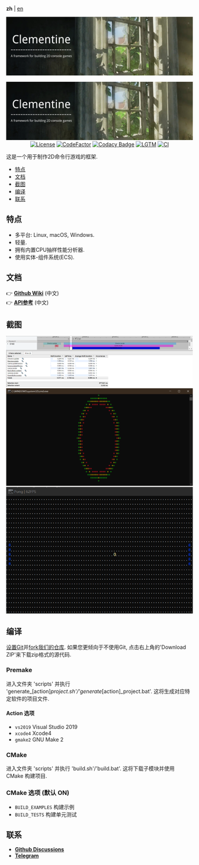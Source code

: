 **zh** | [en]

<div align="center">
<img src="docs/picture/banner.png">

![Banner](docs/pictures/banner.png)
[![License](https://img.shields.io/github/license/ShenMian/Clementine)](https://github.com/ShenMian/Clementine/blob/master/LICENSE)
[![CodeFactor](https://www.codefactor.io/repository/github/shenmian/clementine/badge)](https://www.codefactor.io/repository/github/shenmian/clementine)
[![Codacy Badge](https://api.codacy.com/project/badge/Grade/c09e10a19377466b99cc74d4f43ac214)](https://app.codacy.com/gh/ShenMian/Clementine?utm_source=github.com&utm_medium=referral&utm_content=ShenMian/Clementine&utm_campaign=Badge_Grade_Settings)
[![LGTM](https://img.shields.io/lgtm/grade/cpp/g/ShenMian/Clementine.svg?logo=lgtm&logoWidth=18)](https://lgtm.com/projects/g/ShenMian/Clementine/context:cpp)
[![CI](https://github.com/ShenMian/Clementine/actions/workflows/ci.yml/badge.svg)](https://github.com/ShenMian/Clementine/actions/workflows/ci.yml)

</div>

这是一个用于制作2D命令行游戏的框架.   

- [特点](#特点)
- [文档](#文档)
- [截图](#截图)
- [编译](#编译)
- [联系](#联系)

特点
----
- 多平台: Linux, macOS, Windows.
- 轻量.
- 拥有内置CPU抽样性能分析器.
- 使用实体-组件系统(ECS).

文档
----
👉 **[Github Wiki]** (中文)  
👉 **[API参考]** (中文)  

截图
----
![](docs/pictures/profiler.png)
![](docs/pictures/clem_0.png)
![](docs/pictures/clem_1.png)

编译
----
[设置Git]并[fork我们的仓库]. 如果您更倾向于不使用Git, 点击右上角的'Download ZIP'来下载zip格式的源代码.

### Premake
进入文件夹 'scripts' 并执行 'generate_[action]_project.sh'/'generate_[action]_project.bat'. 这将生成对应特定软件的项目文件.

#### Action 选项
- `vs2019` Visual Studio 2019
- `xcode4` Xcode4
- `gmake2` GNU Make 2

### CMake
进入文件夹 'scripts' 并执行 'build.sh'/'build.bat'. 这将下载子模块并使用 CMake 构建项目.

### CMake 选项 (默认 ON)
- `BUILD_EXAMPLES` 构建示例
- `BUILD_TESTS`    构建单元测试

联系
----
- **[Github Discussions]**
- **[Telegram]**

[en]:                 README.md
[API参考]:            https://shenmian.github.io/Clementine
[设置Git]:            https://help.github.com/articles/set-up-git
[fork我们的仓库]:      https://help.github.com/articles/fork-a-repo
[Github Wiki]:         https://github.com/ShenMian/Clementine/wiki
[Github Discussions]: https://github.com/ShenMian/Clementine/discussions
[Telegram]:           https://t.me/shenmian
